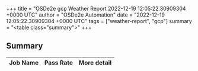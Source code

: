 +++
title = "OSDe2e gcp Weather Report 2022-12-19 12:05:22.30909304 +0000 UTC"
author = "OSDe2e Automation"
date = "2022-12-19 12:05:22.30909304 +0000 UTC"
tags = ["weather-report", "gcp"]
summary = "<table class=\"summary\"></table>"
+++
## Summary

| Job Name | Pass Rate | More detail |
|----------|-----------|-------------|





